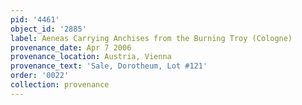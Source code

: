 ```yaml
---
pid: '4461'
object_id: '2885'
label: Aeneas Carrying Anchises from the Burning Troy (Cologne)
provenance_date: Apr 7 2006
provenance_location: Austria, Vienna
provenance_text: 'Sale, Dorotheum, Lot #121'
order: '0022'
collection: provenance
---
```


